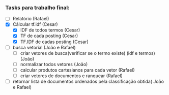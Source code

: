 ### Tasks para trabalho final:

- [ ] Relatório (Rafael)
- [x] Cálcular tf.idf (Cesar)
	- [x] IDF de todos termos (Cesar)
	- [x] TF de cada posting (Cesar)
	- [x] TF.IDF de cadas posting (Cesar)
	
- [ ] busca vetorial (João e Rafael)	
	- [ ] criar vetores de busca(verificar se o termo existe) (idf e termos)(João) 
	- [ ] normalizar todos vetores (João)
	- [ ] calcular produtos cartesianos para cada vetor (Rafael)
	- [ ] criar vetores de documentos e ranquear (Rafael)

- [ ] retornar lista de documentos ordenados pela classificação obtida( João e Rafael)
